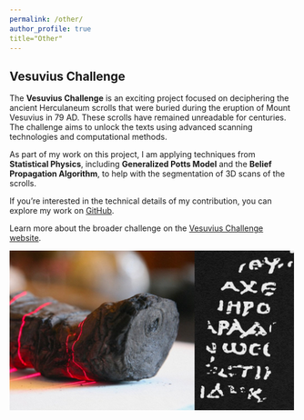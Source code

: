 ```yaml
---
permalink: /other/
author_profile: true
title="Other"
---
```


## Vesuvius Challenge

The **Vesuvius Challenge** is an exciting project focused on deciphering the ancient Herculaneum scrolls that were buried during the eruption of Mount Vesuvius in 79 AD. These scrolls have remained unreadable for centuries. The challenge aims to unlock the texts using advanced scanning technologies and computational methods.

As part of my work on this project, I am applying techniques from **Statistical Physics**, including **Generalized Potts Model** and the **Belief Propagation Algorithm**, to help with the segmentation of 3D scans of the scrolls. 

If you’re interested in the technical details of my contribution, you can explore my work on [GitHub](https://github.com/francescomori/ThaumatoAnakalyptor/tree/main/ThaumatoAnakalyptor/BP_node_deactivation).

Learn more about the broader challenge on the [Vesuvius Challenge website](https://scrollprize.org).



<img src="/images/vesuvius.jpg" alt="Vesuvius" width="500"/>